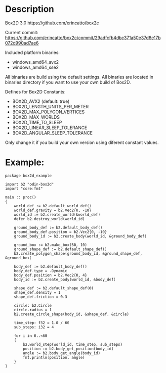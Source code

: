 # Description

Box2D 3.0 https://github.com/erincatto/box2c

Current commit: https://github.com/erincatto/box2c/commit/29adfcfb4dbc371a50e37d8e17b072d990ad7ae6

Included platform binaries:
* windows_amd64_avx2
* windows_amd64_sse2

All binaries are build using the default settings.
All binaries are located in binaries directory if you want to use your own build of Box2D.

Defines for Box2D Constants:
* BOX2D_AVX2 (default: true)
* BOX2D_LENGTH_UNITS_PER_METER
* BOX2D_MAX_POLYGON_VERTICES
* BOX2D_MAX_WORLDS
* BOX2D_TIME_TO_SLEEP
* BOX2D_LINEAR_SLEEP_TOLERANCE
* BOX2D_ANGULAR_SLEEP_TOLERANCE

Only change it if you build your own version using diferent constant values.

# Example:

```odin
package box2d_example

import b2 "odin-box2d"
import "core:fmt"

main :: proc()
{
    world_def := b2.default_world_def()
    world_def.gravity = b2.Vec2{0, -10}
    world_id := b2.create_world(&world_def)
    defer b2.destroy_world(world_id)
    
    ground_body_def := b2.default_body_def()
    ground_body_def.position = b2.Vec2{0, -10}
    ground_body_id := b2.create_body(world_id, &ground_body_def)

    ground_box := b2.make_box(50, 10)
    ground_shape_def := b2.default_shape_def()
    b2.create_polygon_shape(ground_body_id, &ground_shape_def, &ground_box)

    body_def := b2.default_body_def()
    body_def.type = .Dynamic
    body_def.position = b2.Vec2{0, 4}
    body_id := b2.create_body(world_id, &body_def)

    shape_def := b2.default_shape_def(0)
    shape_def.density = 1
    shape_def.friction = 0.3

    circle: b2.Circle
    circle.radius = 1
    b2.create_circle_shape(body_id, &shape_def, &circle)

    time_step: f32 = 1.0 / 60
    sub_steps: i32 = 4
    
    for i in 0..<60
    {
        b2.world_step(world_id, time_step, sub_steps)
        position := b2.body_get_position(body_id)
        angle := b2.body_get_angle(body_id)
        fmt.println(position, angle)
    }
}
```
